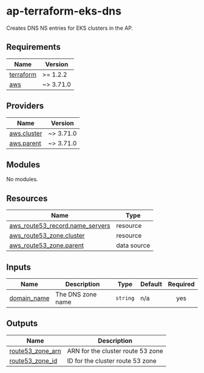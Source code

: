 # ap-terraform-eks-dns

Creates DNS NS entries for EKS clusters in the AP.

<!-- BEGIN_TF_DOCS -->
## Requirements

| Name | Version |
|------|---------|
| <a name="requirement_terraform"></a> [terraform](#requirement\_terraform) | >= 1.2.2 |
| <a name="requirement_aws"></a> [aws](#requirement\_aws) | ~> 3.71.0 |

## Providers

| Name | Version |
|------|---------|
| <a name="provider_aws.cluster"></a> [aws.cluster](#provider\_aws.cluster) | ~> 3.71.0 |
| <a name="provider_aws.parent"></a> [aws.parent](#provider\_aws.parent) | ~> 3.71.0 |

## Modules

No modules.

## Resources

| Name | Type |
|------|------|
| [aws_route53_record.name_servers](https://registry.terraform.io/providers/hashicorp/aws/latest/docs/resources/route53_record) | resource |
| [aws_route53_zone.cluster](https://registry.terraform.io/providers/hashicorp/aws/latest/docs/resources/route53_zone) | resource |
| [aws_route53_zone.parent](https://registry.terraform.io/providers/hashicorp/aws/latest/docs/data-sources/route53_zone) | data source |

## Inputs

| Name | Description | Type | Default | Required |
|------|-------------|------|---------|:--------:|
| <a name="input_domain_name"></a> [domain\_name](#input\_domain\_name) | The DNS zone name | `string` | n/a | yes |

## Outputs

| Name | Description |
|------|-------------|
| <a name="output_route53_zone_arn"></a> [route53\_zone\_arn](#output\_route53\_zone\_arn) | ARN for the cluster route 53 zone |
| <a name="output_route53_zone_id"></a> [route53\_zone\_id](#output\_route53\_zone\_id) | ID for the cluster route 53 zone |
<!-- END_TF_DOCS -->